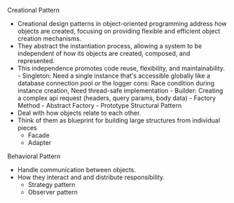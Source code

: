 Creational Pattern 
  -  Creational design patterns in object-oriented programming address how objects are created, focusing on providing flexible and efficient object creation mechanisms.
  -  They abstract the instantiation process, allowing a system to be independent of how its objects are created, composed, and represented.
  -  This independence promotes code reuse, flexibility, and maintainability.
    - Singleton: Need a single instance that's accessible globally like a database connection pool or the logger
      cons: Race condition during instance creation, Need thread-safe implementation
    - Builder: Creating a complex api request (headers, query params, body data)
    - Factory Method
    - Abstract Factory
    - Prototype
Structural Pattern
  - Deal with how objects relate to each other.
  - Think of them as blueprint for building large structures from individual pieces
    - Facade
    - Adapter
    
Behavioral Pattern
  - Handle communication between objects.
  - How they interact and and distribute responsibility.
     - Strategy pattern
     - Observer pattern
